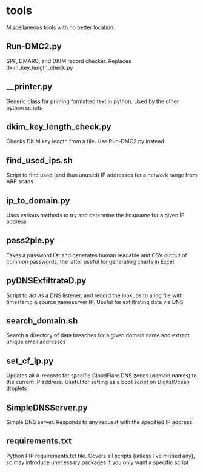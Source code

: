 # tools
Miscellaneous tools with no better location.

## Run-DMC2.py
SPF, DMARC, and DKIM record checker. Replaces dkim_key_length_check.py

## __printer.py
Generic class for printing formatted text in python. Used by the other python scripts

## dkim_key_length_check.py
Checks DKIM key length from a file. Use Run-DMC2.py instead

## find_used_ips.sh
Script to find used (and thus unused) IP addresses for a network range from ARP scans

## ip_to_domain.py
Uses various methods to try and determine the hostname for a given IP address

## pass2pie.py
Takes a password list and generates human readable and CSV output of common passwords, the latter useful for generating charts in Excel

## pyDNSExfiltrateD.py
Script to act as a DNS listener, and record the lookups to a log file with timestamp & source nameserver IP. Useful for exfiltrating data via DNS

## search_domain.sh
Search a directory of data breaches for a given domain name and extract unique email addresses

## set_cf_ip.py
Updates all A-records for specific CloudFlare DNS zones (domain names) to the current IP address. Useful for setting as a boot script on DigitalOcean droplets

## SimpleDNSServer.py
Simple DNS server. Responds to any request with the specified IP address

## requirements.txt
Python PIP requirements.txt file. Covers all scripts (unless I've missed any), so may introduce unecessary packages if you only want a specific script
